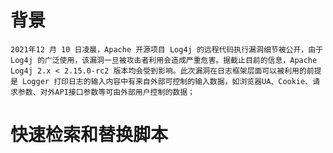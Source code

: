 # 背景

    2021年12 月 10 日凌晨，Apache 开源项目 Log4j 的远程代码执行漏洞细节被公开，由于 Log4j 的广泛使用，该漏洞一旦被攻击者利用会造成严重危害。据截止目前的信息，Apache Log4j 2.x < 2.15.0-rc2 版本均会受到影响。此次漏洞在日志框架层面可以被利用的前提是 Logger 打印日志的输入内容中有来自外部可控制的输入数据，如浏览器UA、Cookie、请求参数、对外API接口参数等可由外部用户控制的数据；


# 快速检索和替换脚本

